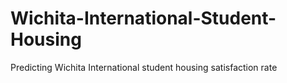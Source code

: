 # Wichita-International-Student-Housing
Predicting Wichita International student housing satisfaction rate 

